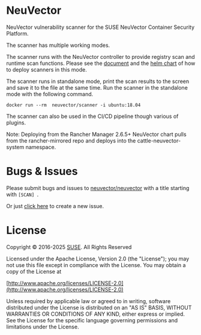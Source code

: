 # NeuVector

NeuVector vulnerability scanner for the SUSE NeuVector Container Security Platform.

The scanner has multiple working modes.

The scanner runs with the NeuVector controller to provide registry scan and runtime scan functions. Please see the [document](https://open-docs.neuvector.com) and the [helm chart](https://github.com/neuvector/neuvector-helm) of how to deploy scanners in this mode.

The scanner runs in standalone mode, print the scan results to the screen and save it to the file at the same time. Run the scanner in the standalone mode with the following command.

```
docker run --rm  neuvector/scanner -i ubuntu:18.04
```

The scanner can also be used in the CI/CD pipeline though various of plugins.

Note: Deploying from the Rancher Manager 2.6.5+ NeuVector chart pulls from the rancher-mirrored repo and deploys into the cattle-neuvector-system namespace.

# Bugs & Issues
Please submit bugs and issues to [neuvector/neuvector](//github.com/neuvector/neuvector/issues) with a title starting with `[SCAN] `.

Or just [click here](//github.com/neuvector/neuvector/issues/new?title=%5BSCAN%5D%20) to create a new issue.

# License

Copyright © 2016-2025 [SUSE](https://www.suse.com/products/rancher/security/). All Rights Reserved

Licensed under the Apache License, Version 2.0 (the "License");
you may not use this file except in compliance with the License.
You may obtain a copy of the License at

[http://www.apache.org/licenses/LICENSE-2.0](http://www.apache.org/licenses/LICENSE-2.0)

Unless required by applicable law or agreed to in writing, software
distributed under the License is distributed on an "AS IS" BASIS,
WITHOUT WARRANTIES OR CONDITIONS OF ANY KIND, either express or implied.
See the License for the specific language governing permissions and
limitations under the License.

